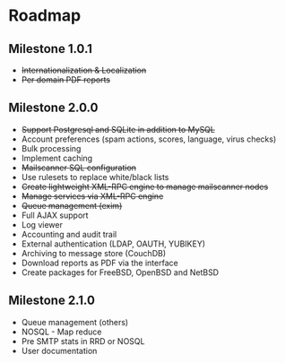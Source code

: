 Roadmap
==

Milestone 1.0.1
--
+ <strike>Internationalization & Localization</strike>
+ <strike>Per domain PDF reports</strike>

Milestone 2.0.0
--
+ <strike>Support Postgresql and SQLite in addition to MySQL</strike>
+ Account preferences (spam actions, scores, language, virus checks)
+ Bulk processing
+ Implement caching
+ <strike>Mailscanner SQL configuration</strike>
+ Use rulesets to replace white/black lists
+ <strike>Create lightweight XML-RPC engine to manage mailscanner nodes</strike>
+ <strike>Manage services via XML-RPC engine</strike>
+ <strike>Queue management (exim)</strike>
+ Full AJAX support
+ Log viewer
+ Accounting and audit trail
+ External authentication (LDAP, OAUTH, YUBIKEY)
+ Archiving to message store (CouchDB)
+ Download reports as PDF via the interface
+ Create packages for FreeBSD, OpenBSD and NetBSD

Milestone 2.1.0
--
+ Queue management (others)
+ NOSQL - Map reduce
+ Pre SMTP stats in RRD or NOSQL
+ User documentation